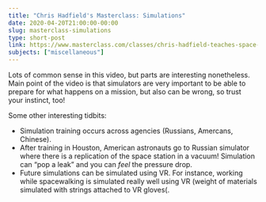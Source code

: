 ```yaml
---
title: "Chris Hadfield's Masterclass: Simulations"
date: 2020-04-20T21:00:00-00:00
slug: masterclass-simulations
type: short-post
link: https://www.masterclass.com/classes/chris-hadfield-teaches-space-exploration
subjects: ["miscellaneous"]
---
```


Lots of common sense in this video, but parts are interesting nonetheless. Main point of the video is that simulators are very important to be able to prepare for what happens on a mission, but also can be wrong, so trust your instinct, too!

Some other interesting tidbits:

* Simulation training occurs across agencies (Russians, Amercans, Chinese).
* After training in Houston, American astronauts go to Russian simulator where there is a replication of the space station in a vacuum! Simulation can “pop a leak” and you can _feel_ the pressure drop.
* Future simulations can be simulated using VR. For instance, working while spacewalking is simulated really well using VR (weight of materials simulated with strings attached to VR gloves(.